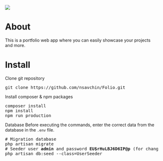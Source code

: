 <img src="https://i.ibb.co/MRnv3dt/image.png">

# About

This is a portfolio web app where you can easily showcase your projects and more.

# Install

Clone git repository
<pre>
git clone https://github.com/nsavchin/Folio.git
</pre>

Install composer & npm packages

<pre>
composer install
npm install
npm run production
</pre>

Database
Before executing the commands, enter the correct data from the database in the <code>.env</code> file.

<pre>
# Migration database
php artisan migrate
# Seeder user <b>admin</b> and password <b>EU$rHuLBJ6D6IP@p</b> (for change login and password need edit <b>database/seeders/UserSeeder.php</b>)
php artisan db:seed --class=UserSeeder
</pre>
